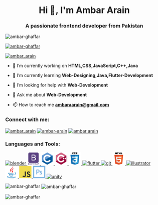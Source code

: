 <h1 align="center">Hi 👋, I'm Ambar Arain</h1>
<h3 align="center">A passionate frontend developer from Pakistan</h3>

<p align="left"> <img src="https://komarev.com/ghpvc/?username=ambar-ghaffar&label=Profile%20views&color=0e75b6&style=flat" alt="ambar-ghaffar" /> </p>

<p align="left"> <a href="https://github.com/ryo-ma/github-profile-trophy"><img src="https://github-profile-trophy.vercel.app/?username=ambar-ghaffar" alt="ambar-ghaffar" /></a> </p>

<p align="left"> <a href="https://twitter.com/ambar_arain" target="blank"><img src="https://img.shields.io/twitter/follow/ambar_arain?logo=twitter&style=for-the-badge" alt="ambar_arain" /></a> </p>

- 🔭 I’m currently working on **HTML,CSS,JavaScript,C++,Java**

- 🌱 I’m currently learning **Web-Designing,Java,Flutter-Development**

- 🤝 I’m looking for help with **Web-Development**

- 💬 Ask me about **Web-Development**

- 📫 How to reach me **ambaraarain@gmail.com**

<h3 align="left">Connect with me:</h3>
<p align="left">
<a href="https://twitter.com/ambar_arain" target="blank"><img align="center" src="https://raw.githubusercontent.com/rahuldkjain/github-profile-readme-generator/master/src/images/icons/Social/twitter.svg" alt="ambar_arain" height="30" width="40" /></a>
<a href="https://linkedin.com/in/ambar-arain-71786720a/" target="blank"><img align="center" src="https://raw.githubusercontent.com/rahuldkjain/github-profile-readme-generator/master/src/images/icons/Social/linked-in-alt.svg" alt="ambar-arain" height="30" width="40" /></a>
<a href="https://fb.com/ambar arain" target="blank"><img align="center" src="https://raw.githubusercontent.com/rahuldkjain/github-profile-readme-generator/master/src/images/icons/Social/facebook.svg" alt="ambar arain" height="30" width="40" /></a>
</p>

<h3 align="left">Languages and Tools:</h3>
<p align="left"> <a href="https://www.blender.org/" target="_blank"> <img src="https://download.blender.org/branding/community/blender_community_badge_white.svg" alt="blender" width="40" height="40"/> </a> <a href="https://getbootstrap.com" target="_blank"> <img src="https://raw.githubusercontent.com/devicons/devicon/master/icons/bootstrap/bootstrap-plain-wordmark.svg" alt="bootstrap" width="40" height="40"/> </a> <a href="https://www.cprogramming.com/" target="_blank"> <img src="https://raw.githubusercontent.com/devicons/devicon/master/icons/c/c-original.svg" alt="c" width="40" height="40"/> </a> <a href="https://www.w3schools.com/cpp/" target="_blank"> <img src="https://raw.githubusercontent.com/devicons/devicon/master/icons/cplusplus/cplusplus-original.svg" alt="cplusplus" width="40" height="40"/> </a> <a href="https://www.w3schools.com/css/" target="_blank"> <img src="https://raw.githubusercontent.com/devicons/devicon/master/icons/css3/css3-original-wordmark.svg" alt="css3" width="40" height="40"/> </a> <a href="https://flutter.dev" target="_blank"> <img src="https://www.vectorlogo.zone/logos/flutterio/flutterio-icon.svg" alt="flutter" width="40" height="40"/> </a> <a href="https://git-scm.com/" target="_blank"> <img src="https://www.vectorlogo.zone/logos/git-scm/git-scm-icon.svg" alt="git" width="40" height="40"/> </a> <a href="https://www.w3.org/html/" target="_blank"> <img src="https://raw.githubusercontent.com/devicons/devicon/master/icons/html5/html5-original-wordmark.svg" alt="html5" width="40" height="40"/> </a> <a href="https://www.adobe.com/in/products/illustrator.html" target="_blank"> <img src="https://www.vectorlogo.zone/logos/adobe_illustrator/adobe_illustrator-icon.svg" alt="illustrator" width="40" height="40"/> </a> <a href="https://www.java.com" target="_blank"> <img src="https://raw.githubusercontent.com/devicons/devicon/master/icons/java/java-original.svg" alt="java" width="40" height="40"/> </a> <a href="https://developer.mozilla.org/en-US/docs/Web/JavaScript" target="_blank"> <img src="https://raw.githubusercontent.com/devicons/devicon/master/icons/javascript/javascript-original.svg" alt="javascript" width="40" height="40"/> </a> <a href="https://www.photoshop.com/en" target="_blank"> <img src="https://raw.githubusercontent.com/devicons/devicon/master/icons/photoshop/photoshop-line.svg" alt="photoshop" width="40" height="40"/> </a> <a href="https://unity.com/" target="_blank"> <img src="https://www.vectorlogo.zone/logos/unity3d/unity3d-icon.svg" alt="unity" width="40" height="40"/> </a> </p>

<p><img align="left" src="https://github-readme-stats.vercel.app/api/top-langs?username=ambar-ghaffar&show_icons=true&locale=en&layout=compact" alt="ambar-ghaffar" /></p>

<p>&nbsp;<img align="center" src="https://github-readme-stats.vercel.app/api?username=ambar-ghaffar&show_icons=true&locale=en" alt="ambar-ghaffar" /></p>

<p><img align="center" src="https://github-readme-streak-stats.herokuapp.com/?user=ambar-ghaffar&" alt="ambar-ghaffar" /></p>

